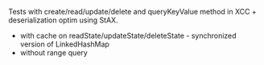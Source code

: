 Tests with create/read/update/delete and queryKeyValue method in XCC + deserialization optim using StAX.

- with cache on readState/updateState/deleteState - synchronized version of LinkedHashMap
- without range query

